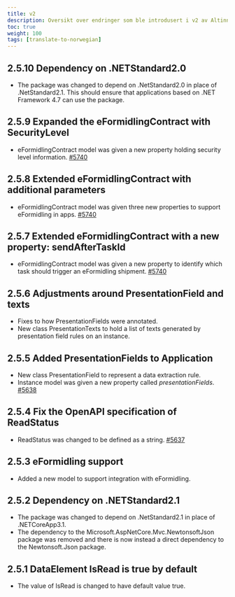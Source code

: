 ```yaml
---
title: v2
description: Oversikt over endringer som ble introdusert i v2 av Altinn.Platform.Storage.Interface.
toc: true
weight: 100
tags: [translate-to-norwegian]
---
```


## 2.5.10 Dependency on .NETStandard2.0

- The package was changed to depend on .NetStandard2.0 in place of .NetStandard2.1. This should ensure that applications based on .NET Framework 4.7 can use the package.

## 2.5.9 Expanded the eFormidlingContract with SecurityLevel

- eFormidlingContract model was given a new property holding security level information. [#5740](https://github.com/Altinn/altinn-studio/issues/5740)

## 2.5.8 Extended eFormidlingContract with additional parameters

- eFormidlingContract model was given three new properties to support eFormidling in apps. [#5740](https://github.com/Altinn/altinn-studio/issues/5740)

## 2.5.7 Extended eFormidlingContract with a new property: sendAfterTaskId

- eFormidlingContract model was given a new property to identify which task should trigger an eFormidling shipment. [#5740](https://github.com/Altinn/altinn-studio/issues/5740)

## 2.5.6 Adjustments around PresentationField and texts

- Fixes to how PresentationFields were annotated.
- New class PresentationTexts to hold a list of texts generated by presentation field rules on an instance.

## 2.5.5 Added PresentationFields to Application

- New class PresentationField to represent a data extraction rule.
- Instance model was given a new property called *presentationFields*. [#5638](https://github.com/Altinn/altinn-studio/issues/5638)

## 2.5.4 Fix the OpenAPI specification of ReadStatus

- ReadStatus was changed to be defined as a string. [#5637](https://github.com/Altinn/altinn-studio/issues/5637)

## 2.5.3 eFormidling support

- Added a new model to support integration with eFormidling.

## 2.5.2 Dependency on .NETStandard2.1

- The package was changed to depend on .NetStandard2.1 in place of .NETCoreApp3.1. 
- The dependency to the Microsoft.AspNetCore.Mvc.NewtonsoftJson package was removed and there is now instead a direct dependency to the Newtonsoft.Json package.

## 2.5.1 DataElement IsRead is true by default

- The value of IsRead is changed to have default value true.
